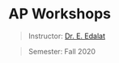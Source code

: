 # AP Workshops
> Instructor: [Dr. E. Edalat](https://scholar.google.com/citations?user=a4CgyBQAAAAJ&hl=en)

> Semester: Fall 2020
